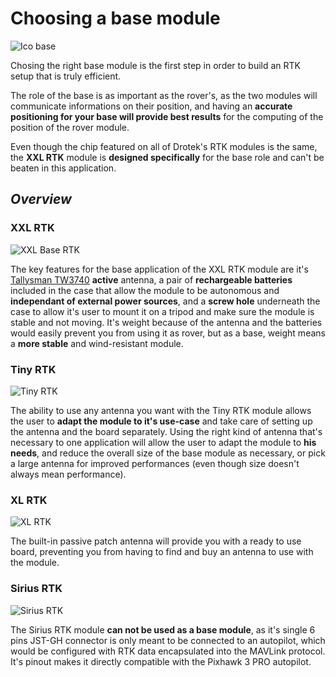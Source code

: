 # Choosing a base module

![Ico base](https://github.com/drotek/doc-rtk/tree/062dfb4b3ecf5849b83896a829bb557ce7362f88/base/images/icobase.png?raw=true)

Chosing the right base module is the first step in order to build an RTK setup that is truly efficient.

The role of the base is as important as the rover's, as the two modules will communicate informations on their position, and having an **accurate positioning for your base will provide best results** for the computing of the position of the rover module.

Even though the chip featured on all of Drotek's RTK modules is the same, the **XXL RTK** module is **designed specifically** for the base role and can't be beaten in this application.

## _Overview_

### XXL RTK

![XXL Base RTK](https://github.com/drotek/doc-rtk/tree/062dfb4b3ecf5849b83896a829bb557ce7362f88/base/images/xxl3D.png?raw=true)

The key features for the base application of the XXL RTK module are it's [Tallysman TW3740](http://www.tallysman.com/index.php/gnss/products/antennas-gpsbeidougalileoglonass/tw3740-tw3742/) **active** antenna, a pair of **rechargeable batteries** included in the case that allow the module to be autonomous and **independant of external power sources**, and a **screw hole** underneath the case to allow it's user to mount it on a tripod and make sure the module is stable and not moving. It's weight because of the antenna and the batteries would easily prevent you from using it as rover, but as a base, weight means a **more stable** and wind-resistant module.

### Tiny RTK

![Tiny RTK](https://github.com/drotek/doc-rtk/tree/062dfb4b3ecf5849b83896a829bb557ce7362f88/base/images/tiny3D.png?raw=true)

The ability to use any antenna you want with the Tiny RTK module allows the user to **adapt the module to it's use-case** and take care of setting up the antenna and the board separately. Using the right kind of antenna that's necessary to one application will allow the user to adapt the module to **his needs**, and reduce the overall size of the base module as necessary, or pick a large antenna for improved performances \(even though size doesn't always mean performance\).

### XL RTK

![XL RTK](https://github.com/drotek/doc-rtk/tree/062dfb4b3ecf5849b83896a829bb557ce7362f88/base/images/xl3D.png?raw=true)

The built-in passive patch antenna will provide you with a ready to use board, preventing you from having to find and buy an antenna to use with the module.

### Sirius RTK

![Sirius RTK](https://github.com/drotek/doc-rtk/tree/062dfb4b3ecf5849b83896a829bb557ce7362f88/base/images/sirius3D.png?raw=true)

The Sirius RTK module **can not be used as a base module**, as it's single 6 pins JST-GH connector is only meant to be connected to an autopilot, which would be configured with RTK data encapsulated into the MAVLink protocol. It's pinout makes it directly compatible with the Pixhawk 3 PRO autopilot.


